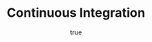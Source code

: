 ---
author:
  name: Linode
  email: docs@linode.com
description: 'Bash is a programming language and a shell for UNIX systems. It provides a number of commonly used programming functions and operators, as well as some file specific operators.'
keywords: ["bash","shell","programming","language"]
license: '[CC BY-ND 4.0](https://creativecommons.org/licenses/by-nd/4.0)'
title: Continuous Integration
show_in_lists: true
---